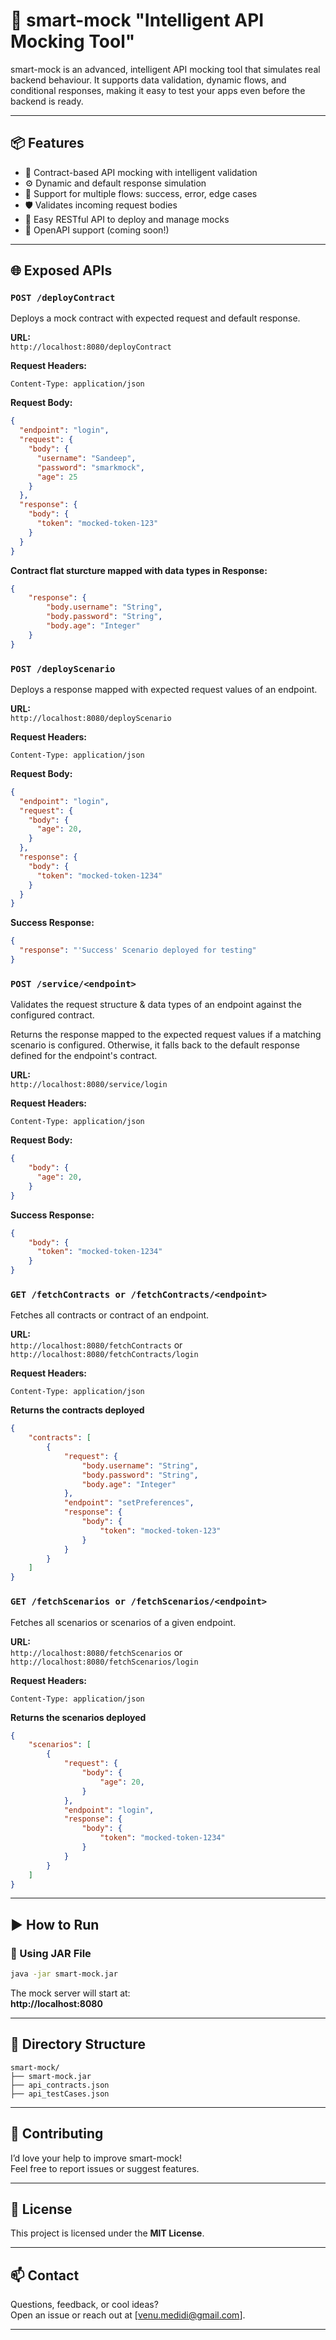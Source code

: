 # 🚀 smart-mock  "Intelligent API Mocking Tool"
smart-mock is an advanced, intelligent API mocking tool that simulates real backend behaviour. It supports data validation, dynamic flows, and conditional responses, making it easy to test your apps even before the backend is ready.

---

## 📦 Features

- 🧠 Contract-based API mocking with intelligent validation
- ⚙️ Dynamic and default response simulation
- 🧪 Support for multiple flows: success, error, edge cases
- 🛡️ Validates incoming request bodies
- 🔌 Easy RESTful API to deploy and manage mocks
- 🧾 OpenAPI support (coming soon!)

---

## 🌐 Exposed APIs

### `POST /deployContract`

Deploys a mock contract with expected request and default response.

**URL:**  
`http://localhost:8080/deployContract`

**Request Headers:**
```http
Content-Type: application/json
```

**Request Body:**
```json
{
  "endpoint": "login",
  "request": {
    "body": {
      "username": "Sandeep",
      "password": "smarkmock",
      "age": 25
    }
  },
  "response": {
    "body": {
      "token": "mocked-token-123"
    }
  }
}
```

**Contract flat sturcture mapped with data types in Response:**
```json
{
    "response": {
        "body.username": "String",
        "body.password": "String",
        "body.age": "Integer"
    }
}
```

### `POST /deployScenario`

Deploys a response mapped with expected request values of an endpoint.

**URL:**  
`http://localhost:8080/deployScenario`

**Request Headers:**
```http
Content-Type: application/json
```

**Request Body:**
```json
{
  "endpoint": "login",
  "request": {
    "body": {
      "age": 20,
    }
  },
  "response": {
    "body": {
      "token": "mocked-token-1234"
    }
  }
}
```

**Success Response:**
```json
{
  "response": "'Success' Scenario deployed for testing"
}
```

### `POST /service/<endpoint>`

Validates the request structure & data types of an endpoint against the configured contract.

Returns the response mapped to the expected request values if a matching scenario is configured. 
Otherwise, it falls back to the default response defined for the endpoint's contract.

**URL:**  
`http://localhost:8080/service/login`

**Request Headers:**
```http
Content-Type: application/json
```

**Request Body:**
```json
{
    "body": {
      "age": 20,
    }
}
```

**Success Response:**
```json
{
    "body": {
      "token": "mocked-token-1234"
    }
}
```

### `GET /fetchContracts or /fetchContracts/<endpoint>`

Fetches all contracts or contract of an endpoint.

**URL:**  
`http://localhost:8080/fetchContracts` or `http://localhost:8080/fetchContracts/login`

**Request Headers:**
```http
Content-Type: application/json
```

**Returns the contracts deployed**
```json
{
    "contracts": [
        {
            "request": {
                "body.username": "String",
                "body.password": "String",
                "body.age": "Integer"
            },
            "endpoint": "setPreferences",
            "response": {
                "body": {
                    "token": "mocked-token-123"
                }
            }
        }
    ]
}
```

### `GET /fetchScenarios or /fetchScenarios/<endpoint>`

Fetches all scenarios or scenarios of a given endpoint.

**URL:**  
`http://localhost:8080/fetchScenarios` or `http://localhost:8080/fetchScenarios/login`

**Request Headers:**
```http
Content-Type: application/json
```

**Returns the scenarios deployed**
```json
{
    "scenarios": [
        {
            "request": {
                "body": {
                    "age": 20,
                }
            },
            "endpoint": "login",
            "response": {
                "body": {
                    "token": "mocked-token-1234"
                }
            }
        }
    ]
}
```

---

## ▶️ How to Run

### 🔸 Using JAR File

```bash
java -jar smart-mock.jar
```

The mock server will start at:  
**http://localhost:8080**

---

## 📁 Directory Structure

```
smart-mock/
├── smart-mock.jar
├── api_contracts.json
├── api_testCases.json
```

---

## 👥 Contributing

I’d love your help to improve smart-mock!  
Feel free to report issues or suggest features.

---

## 📜 License

This project is licensed under the **MIT License**.

---

## 📫 Contact

Questions, feedback, or cool ideas?  
Open an issue or reach out at [venu.medidi@gmail.com].

---
